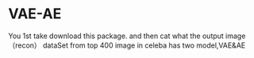 # VAE-AE
You 1st take download this package.
and then cat what the output image（recon）
dataSet from top 400 image in celeba
has two model,VAE&AE
